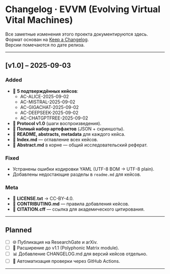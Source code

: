 ﻿# Changelog · EVVM (Evolving Virtual Vital Machines)

Все заметные изменения этого проекта документируются здесь.  
Формат основан на [Keep a Changelog](https://keepachangelog.com/ru/1.0.0/).  
Версии помечаются по дате релиза.

---

## [v1.0] – 2025-09-03

### Added
- 🧩 **5 подтверждённых кейсов**:
  - AC-ALICE-2025-09-02
  - AC-MISTRAL-2025-09-02
  - AC-GIGACHAT-2025-09-02
  - AC-DEEPSEEK-2025-09-02
  - AC-CHATGPTFREE-2025-09-02
- 📜 **Protocol v1.0** (шаги воспроизведения).
- 📂 **Полный набор артефактов** (JSON + скриншоты).
- 📝 **README, abstracts, metadata** для каждого кейса.
- 🔑 **Index.md** — оглавление всех кейсов.
- 📑 **Abstract.md** в корне — общий исследовательский реферат.

### Fixed
- Устранены ошибки кодировки YAML (UTF-8 BOM → UTF-8 plain).
- Добавлены недостающие разделы в `readme.md` для кейсов.

### Meta
- 📄 **LICENSE.txt** → CC-BY-4.0.
- 📄 **CONTRIBUTING.md** — правила добавления кейсов.
- 📄 **CITATION.cff** — ссылка для академического цитирования.

---

## Planned
- [ ] 🌐 Публикация на ResearchGate и arXiv.  
- [ ] 🔄 Расширение до v1.1 (Polyphonic Matrix module).  
- [ ] 📊 Добавление CHANGELOG.md для версий кейсов отдельно.  
- [ ] 🧭 Автоматизация проверки через GitHub Actions.  

---

